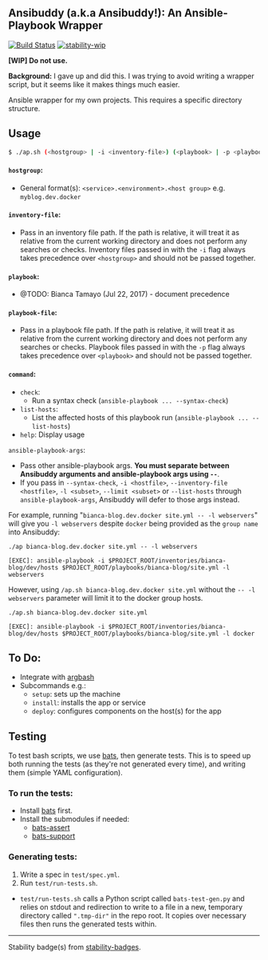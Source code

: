 

## Ansibuddy (a.k.a Ansibuddy!): An Ansible-Playbook Wrapper

[![Build Status](https://travis-ci.org/btamayo/ansibuddy.svg?branch=master)](https://travis-ci.org/btamayo/ansibuddy) [![stability-wip](https://img.shields.io/badge/stability-work_in_progress-lightgrey.svg)](https://github.com/btamayo/ansibuddy)

**[WIP] Do not use.**

**Background:** I gave up and did this. I was trying to avoid writing a wrapper script, but it seems like it makes things much easier.

Ansible wrapper for my own projects. This requires a specific directory structure.


## Usage

```bash
$ ./ap.sh (<hostgroup> | -i <inventory-file>) (<playbook> | -p <playbook-file>) [<command>...] -- [ansible-playbook-args]
```

#### `hostgroup`:
  - General format(s): `<service>.<environment>.<host group>` e.g. `myblog.dev.docker`

#### `inventory-file`:
  - Pass in an inventory file path. If the path is relative, it will treat it as relative from the current working directory and does not perform any searches or checks. Inventory files passed in with the `-i` flag always takes precedence over `<hostgroup>` and should not be passed together.

#### `playbook`:
  - @TODO: Bianca Tamayo (Jul 22, 2017) - document precedence 

#### `playbook-file`:
  - Pass in a playbook file path. If the path is relative, it will treat it as relative from the current working directory and does not perform any searches or checks. Playbook files passed in with the `-p` flag always takes precedence over `<playbook>` and should not be passed together.

#### `command`:
  - `check`: 
    - Run a syntax check (`ansible-playbook ... --syntax-check`)
  - `list-hosts`: 
    - List the affected hosts of this playbook run (`ansible-playbook ... --list-hosts`)
  - `help`: Display usage


`ansible-playbook-args`: 
  - Pass other ansible-playbook args. **You must separate between Ansibuddy arguments and ansible-playbook args using `--`**. 
  - If you pass in `--syntax-check`, `-i <hostfile>`,  `--inventory-file <hostfile>`, `-l <subset>`, `--limit <subset>` or `--list-hosts` through `ansible-playbook-args`, Ansibuddy will defer to those args instead.

For example, running "`bianca-blog.dev.docker site.yml -- -l webservers`" will give you `-l webservers` despite `docker` being provided as the `group name` into Ansibuddy:

```
./ap bianca-blog.dev.docker site.yml -- -l webservers

[EXEC]: ansible-playbook -i $PROJECT_ROOT/inventories/bianca-blog/dev/hosts $PROJECT_ROOT/playbooks/bianca-blog/site.yml -l webservers
```

However, using `/ap.sh bianca-blog.dev.docker site.yml` without the `-- -l webservers` parameter will limit it to the docker group hosts.

```
./ap.sh bianca-blog.dev.docker site.yml

[EXEC]: ansible-playbook -i $PROJECT_ROOT/inventories/bianca-blog/dev/hosts $PROJECT_ROOT/playbooks/bianca-blog/site.yml -l docker
```



## To Do:

- Integrate with [argbash](https://github.com/matejak/argbash)
- Subcommands e.g.:
    - `setup`: sets up the machine
    - `install`: installs the app or service
    - `deploy`: configures components on the host(s) for the app


## Testing

To test bash scripts, we use [bats](https://github.com/sstephenson/bats), then generate tests. This is to speed up both running the tests (as they're not generated every time), and writing them (simple YAML configuration).

### To run the tests:
- Install [bats](https://github.com/sstephenson/bats) first.
- Install the submodules if needed:
    - [bats-assert](https://github.com/ztombol/bats-assert)
    - [bats-support](https://github.com/ztombol/bats-support)

### Generating tests:

1. Write a spec in `test/spec.yml`.
2. Run `test/run-tests.sh`.

- `test/run-tests.sh` calls a Python script called `bats-test-gen.py` and relies on stdout and redirection to write to a file in a new, temporary directory called `".tmp-dir"` in the repo root. It copies over necessary files then runs the generated tests within.


---

Stability badge(s) from [stability-badges](https://github.com/orangemug/stability-badges).
